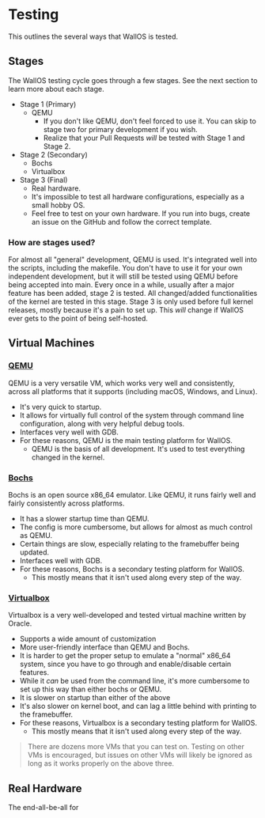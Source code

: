 # Testing

This outlines the several ways that WallOS is tested.

## Stages
The WallOS testing cycle goes through a few stages. See the next section to learn more about each stage.
- Stage 1 (Primary)
  - QEMU
    - If you don't like QEMU, don't feel forced to use it. You can skip to stage two for primary development if you wish.
    - Realize that your Pull Requests *will* be tested with Stage 1 and Stage 2.
- Stage 2 (Secondary)
  - Bochs
  - Virtualbox
- Stage 3 (Final)
  - Real hardware.
  -  It's impossible to test all hardware configurations, especially as a small hobby OS.
    - Feel free to test on your own hardware. If you run into bugs, create an issue on the GitHub and follow the correct template.

### How are stages used?
For almost all "general" development, QEMU is used. It's integrated well into the scripts, including the makefile. 
You don't have to use it for your own independent development, but it will still be tested using QEMU before being accepted into main.
Every once in a while, usually after a major feature has been added, stage 2 is tested. 
All changed/added functionalities of the kernel are tested in this stage. 
Stage 3 is only used before full kernel releases, mostly because it's a pain to set up. 
This *will* change if WallOS ever gets to the point of being self-hosted.

## Virtual Machines
### [QEMU](https://www.qemu.org/)
QEMU is a very versatile VM, which works very well and consistently, across all platforms that it supports (including macOS, Windows, and Linux).
- It's very quick to startup.
- It allows for virtually full control of the system through command line configuration, along with very helpful debug tools.
- Interfaces very well with GDB.
- For these reasons, QEMU is the main testing platform for WallOS.
  - QEMU is the basis of all development. It's used to test everything changed in the kernel.

### [Bochs](https://github.com/bochs-emu/Bochs)
Bochs is an open source x86_64 emulator. Like QEMU, it runs fairly well and fairly consistently across platforms.
- It has a slower startup time than QEMU.
- The config is more cumbersome, but allows for almost as much control as QEMU.
- Certain things are slow, especially relating to the framebuffer being updated.
- Interfaces well with GDB. 
- For these reasons, Bochs is a secondary testing platform for WallOS. 
  - This mostly means that it isn't used along every step of the way.

### [Virtualbox](https://www.virtualbox.org/wiki/VirtualBox)
Virtualbox is a very well-developed and tested virtual machine written by Oracle. 
- Supports a wide amount of customization
- More user-friendly interface than QEMU and Bochs.
- It is harder to get the proper setup to emulate a "normal" x86_64 system, since you have to go through and enable/disable certain features.
- While it *can* be used from the command line, it's more cumbersome to set up this way than either bochs or QEMU.
- It is slower on startup than either of the above
- It's also slower on kernel boot, and can lag a little behind with printing to the framebuffer.
- For these reasons, Virtualbox is a secondary testing platform for WallOS.
  - This mostly means that it isn't used along every step of the way.

> There are dozens more VMs that you can test on.
> Testing on other VMs is encouraged, but issues on other VMs will likely be ignored as long as it works properly on the above three.

## Real Hardware
The end-all-be-all for 